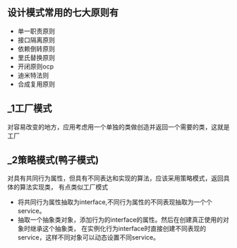 ## 设计模式常用的七大原则有
- 单一职责原则
- 接口隔离原则
- 依赖倒转原则
- 里氏替换原则
- 开闭原则ocp
- 迪米特法则
- 合成复用原则

## _1工厂模式
对容易改变的地方，应用考虑用一个单独的类做创造并返回一个需要的类，这就是工厂

## _2策略模式(鸭子模式)
对具有共同行为属性，但具有不同表达和实现的算法，应该采用策略模式，返回具体的算法实现类，
有点类似工厂模式

- 将共同行为属性抽取为interface,不同行为属性的不同表现抽取为一个个service。
- 抽取一个抽象类对象，添加行为的interface的属性。然后在创建真正使用的对象时继承这个抽象类，
在实例化行为interface时直接创建不同表现的service，这样不同对象可以动态设置不同service。
